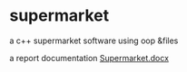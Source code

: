 # supermarket
a c++ supermarket software using oop &files

a report documentation
[Supermarket.docx](https://github.com/noura1812/supermarket/files/9035664/Supermarket.docx)
